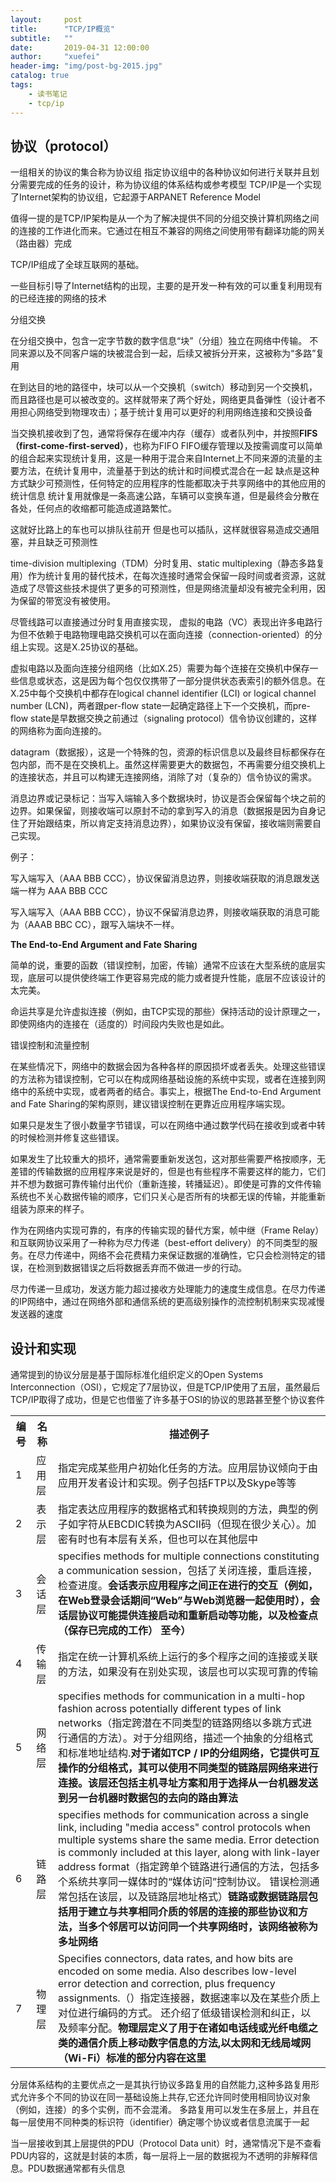 ```yaml
---
layout:     post
title:      "TCP/IP概览"
subtitle:   ""
date:       2019-04-31 12:00:00
author:     "xuefei"
header-img: "img/post-bg-2015.jpg"
catalog: true
tags:
    - 读书笔记
    - tcp/ip
---
```

## 协议（protocol）
一组相关的协议的集合称为协议组
指定协议组中的各种协议如何进行关联并且划分需要完成的任务的设计，称为协议组的体系结构或参考模型
TCP/IP是一个实现了Internet架构的协议组，它起源于ARPANET Reference Model

值得一提的是TCP/IP架构是从一个为了解决提供不同的分组交换计算机网络之间的连接的工作进化而来。它通过在相互不兼容的网络之间使用带有翻译功能的网关（路由器）完成

TCP/IP组成了全球互联网的基础。

一些目标引导了Internet结构的出现，主要的是开发一种有效的可以重复利用现有的已经连接的网络的技术

分组交换

在分组交换中，包含一定字节数的数字信息“块”（分组）独立在网络中传输。
不同来源以及不同客户端的块被混合到一起，后续又被拆分开来，这被称为“多路”复用

在到达目的地的路径中，块可以从一个交换机（switch）移动到另一个交换机，而且路径也是可以被改变的。这样就带来了两个好处，网络更具备弹性（设计者不用担心网络受到物理攻击）；基于统计复用可以更好的利用网络连接和交换设备

当交换机接收到了包，通常将保存在缓冲内存（缓存）或者队列中，并按照**FIFS（first-come-first-served）**，也称为FIFO
FIFO缓存管理以及按需调度可以简单的组合起来实现统计复用，这是一种用于混合来自Internet上不同来源的流量的主要方法，在统计复用中，流量基于到达的统计和时间模式混合在一起
缺点是这种方式缺少可预测性，任何特定的应用程序的性能都取决于共享网络中的其他应用的统计信息
统计复用就像是一条高速公路，车辆可以变换车道，但是最终会分散在各处，任何点的收缩都可能造成道路繁忙。

这就好比路上的车也可以排队往前开 但是也可以插队，这样就很容易造成交通阻塞，并且缺乏可预测性

time-division multiplexing（TDM）分时复用、static multiplexing（静态多路复用）作为统计复用的替代技术，在每次连接时通常会保留一段时间或者资源，这就造成了尽管这些技术提供了更多的可预测性，但是网络流量却没有被完全利用，因为保留的带宽没有被使用。

尽管线路可以直接通过分时复用直接实现， 虚拟的电路（VC）表现出许多电路行为但不依赖于电路物理电路交换机可以在面向连接（connection-oriented）的分组上实现。这是X.25协议的基础。

虚拟电路以及面向连接分组网络（比如X.25）需要为每个连接在交换机中保存一些信息或状态，这是因为每个包仅仅携带了一部分提供状态表索引的额外信息。在X.25中每个交换机中都存在logical channel identifier (LCI) or logical channel number (LCN)，两者跟per-flow state一起确定路径上下一个交换机，而pre-flow state是早数据交换之前通过（signaling protocol）信令协议创建的，这样的网络称为面向连接的。



datagram（数据报），这是一个特殊的包，资源的标识信息以及最终目标都保存在包内部，而不是在交换机上。虽然这样需要更大的数据包，不再需要分组交换机上的连接状态，并且可以构建无连接网络，消除了对（复杂的）信令协议的需求。

消息边界或记录标记：当写入端输入多个数据块时，协议是否会保留每个块之前的边界。如果保留，则接收端可以原封不动的拿到写入的消息（数据报是因为自身记住了开始跟结束，所以肯定支持消息边界），如果协议没有保留，接收端则需要自己实现。

例子：

写入端写入（AAA BBB CCC），协议保留消息边界，则接收端获取的消息跟发送端一样为  AAA BBB CCC

写入端写入（AAA BBB CCC），协议不保留消息边界，则接收端获取的消息可能为（AAAB BBC CC），跟写入端块不一样。



**The End-to-End Argument and Fate Sharing**

简单的说，重要的函数（错误控制，加密，传输）通常不应该在大型系统的底层实现，底层可以提供使终端工作更容易完成的能力或者提升性能，底层不应该设计的太完美。

命运共享是允许虚拟连接（例如，由TCP实现的那些）保持活动的设计原理之一，即使网络内的连接在（适度的）时间段内失败也是如此。



错误控制和流量控制

在某些情况下，网络中的数据会因为各种各样的原因损坏或者丢失。处理这些错误的方法称为错误控制，它可以在构成网络基础设施的系统中实现，或者在连接到网络中的系统中实现，或者两者的结合。事实上，根据The End-to-End Argument and Fate Sharing的架构原则，建议错误控制在更靠近应用程序端实现。

如果只是发生了很小数量字节错误，可以在网络中通过数学代码在接收到或者中转的时候检测并修复这些错误。

如果发生了比较重大的损坏，通常需要重新发送包，这对那些需要严格按顺序，无差错的传输数据的应用程序来说是好的，但是也有些程序不需要这样的能力，它们并不想为数据可靠传输付出代价（重新连接，转播延迟）。即使是可靠的文件传输系统也不关心数据传输的顺序，它们只关心是否所有的块都无误的传输，并能重新组装为原来的样子。

作为在网络内实现可靠的，有序的传输实现的替代方案，帧中继（Frame Relay）和互联网协议采用了一种称为尽力传递（best-effort delivery）的不同类型的服务。在尽力传递中，网络不会花费精力来保证数据的准确性，它只会检测特定的错误，在检测到数据错误之后将数据丢弃而不做进一步的行动。

尽力传递一旦成功，发送方能力超过接收方处理能力的速度生成信息。在尽力传递的IP网络中，通过在网络外部和通信系统的更高级别操作的流控制机制来实现减慢发送器的速度

## 设计和实现

通常提到的协议分层是基于国际标准化组织定义的Open Systems Interconnection（OSI），它规定了7层协议，但是TCP/IP使用了五层，虽然最后TCP/IP取得了成功，但是它也借鉴了许多基于OSI的协议的思路甚至整个协议套件

<table>
    <tr><th>编号</th><th>名称</th><th>描述例子</th></tr>
    <tr><td>1</td><td>应用层</td><td>指定完成某些用户初始化任务的方法。应用层协议倾向于由应用开发者设计和实现。例子包括FTP以及Skype等等</td></tr>
    <tr><td>2</td><td>表示层</td><td>指定表达应用程序的数据格式和转换规则的方法，典型的例子如字符从EBCDIC转换为ASCII码（但现在很少关心）。加密有时也有本层有关系，但也可以在其他层中</td></tr>
    <tr><td>3</td><td>会话层</td><td>specifies methods for multiple connections constituting a communication session，包括了关闭连接，重启连接，检查进度。<strong>会话表示应用程序之间正在进行的交互（例如，在Web登录会话期间“Web”与Web浏览器一起使用时），会话层协议可能提供连接启动和重新启动等功能，以及检查点（保存已完成的工作） 至今）</strong></td></tr>
    <tr><td>4</td><td>传输层</td><td>指定在统一计算机系统上运行的多个程序之间的连接或关联的方法，如果没有在别处实现，该层也可以实现可靠的传输</td></tr>
    <tr><td>5</td><td>网络层</td><td>specifies methods for communication in a multi-hop fashion across potentially different types of link networks（指定跨潜在不同类型的链路网络以多跳方式进行通信的方法）。对于分组网络，描述一个抽象的分组格式和标准地址结构.<strong>对于诸如TCP / IP的分组网络，它提供可互操作的分组格式，其可以使用不同类型的链路层网络来进行连接。该层还包括主机寻址方案和用于选择从一台机器发送到另一台机器时数据包的去向的路由算法</strong></td></tr>
    <tr><td>6</td><td>链路层</td><td>specifies methods for communication across a single link, including "media access" control protocols when multiple systems share the same media. Error detection is commonly included at this layer, along with link-layer address format（指定跨单个链路进行通信的方法，包括多个系统共享同一媒体时的“媒体访问”控制协议。 错误检测通常包括在该层，以及链路层地址格式）<strong>链路或数据链路层包括用于建立与共享相同介质的邻居的连接的那些协议和方法，当多个邻居可以访问同一个共享网络时，该网络被称为多址网络</strong></td></tr>
    <tr><td>7</td><td>物理层</td><td>Specifies connectors, data rates, and how bits are encoded on some media. Also describes low-level error detection and correction, plus frequency assignments.（）指定连接器，数据速率以及在某些介质上对位进行编码的方式。 还介绍了低级错误检测和纠正，以及频率分配。<strong>物理层定义了用于在诸如电话线或光纤电缆之类的通信介质上移动数字信息的方法,以太网和无线局域网（Wi-Fi）标准的部分内容在这里</strong>    </td></tr>
</table>

分层体系结构的主要优点之一是其执行协议多路复用的自然能力,这种多路复用形式允许多个不同的协议在同一基础设施上共存,它还允许同时使用相同协议对象（例如，连接）的多个实例，而不会混淆。
多路复用可以发生在多层上，并且在每一层使用不同种类的标识符（identifier）确定哪个协议或者信息流属于一起

当一层接收到其上层提供的PDU（Protocol Data unit）时，通常情况下是不查看PDU内容的，这就是封装的本质，每一层将上一层的数据视为不透明的非解释信息。PDU数据通常都有头信息

